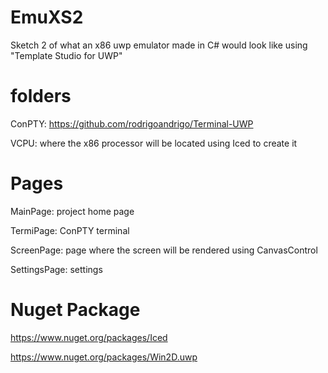 # EmuXS2
Sketch 2 of what an x86 uwp emulator made in C# would look like using "Template Studio for UWP"

# folders
ConPTY: https://github.com/rodrigoandrigo/Terminal-UWP

VCPU: where the x86 processor will be located using Iced to create it

# Pages
MainPage: project home page

TermiPage: ConPTY terminal

ScreenPage: page where the screen will be rendered using CanvasControl

SettingsPage: settings

# Nuget Package
https://www.nuget.org/packages/Iced

https://www.nuget.org/packages/Win2D.uwp